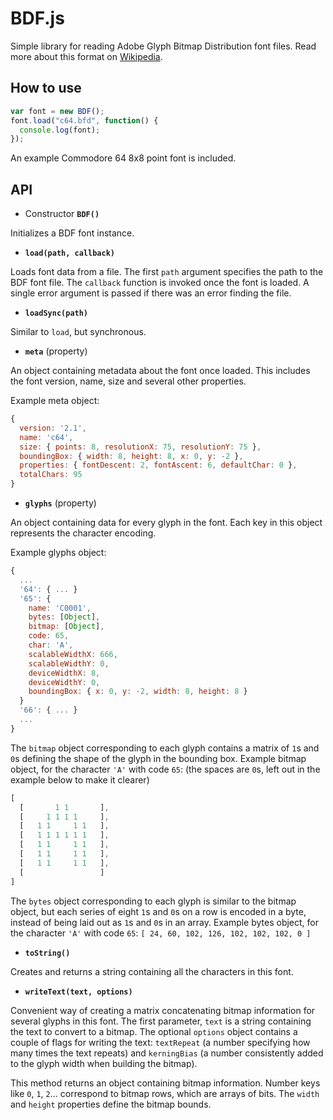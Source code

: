 BDF.js
======

Simple library for reading Adobe Glyph Bitmap Distribution font files. Read more about this format on [Wikipedia](https://en.wikipedia.org/wiki/Glyph_Bitmap_Distribution_Format).

## How to use
```javascript
var font = new BDF();
font.load("c64.bfd", function() {
  console.log(font);
});
```
An example Commodore 64 8x8 point font is included.

## API

* Constructor __**`BDF()`**__

Initializes a BDF font instance.

* __**`load(path, callback)`**__

Loads font data from a file. The first `path` argument specifies the path to the BDF font file. The `callback` function is invoked once the font is loaded. A single error argument is passed if there was an error finding the file.

* __**`loadSync(path)`**__

Similar to `load`, but synchronous.

* __**`meta`**__ (property)

An object containing metadata about the font once loaded. This includes the font version, name, size and several other properties.

Example meta object:
```javascript
{
  version: '2.1',
  name: 'c64',
  size: { points: 8, resolutionX: 75, resolutionY: 75 },
  boundingBox: { width: 8, height: 8, x: 0, y: -2 },
  properties: { fontDescent: 2, fontAscent: 6, defaultChar: 0 },
  totalChars: 95
}
```

* __**`glyphs`**__ (property)

An object containing data for every glyph in the font. Each key in this object represents the character encoding.

Example glyphs object:
```javascript
{
  ...
  '64': { ... }
  '65': {
    name: 'C0001',
    bytes: [Object],
    bitmap: [Object],
    code: 65,
    char: 'A',
    scalableWidthX: 666,
    scalableWidthY: 0,
    deviceWidthX: 8,
    deviceWidthY: 0,
    boundingBox: { x: 0, y: -2, width: 8, height: 8 }
  }
  '66': { ... }
  ...
}
```
The `bitmap` object corresponding to each glyph contains a matrix of
`1`s and `0`s defining the shape of the glyph in the bounding box.
Example bitmap object, for the character `'A'` with code `65`:
(the spaces are `0`s, left out in the example below to make it clearer)
```javascript
[
  [       1 1       ],
  [     1 1 1 1     ],
  [   1 1     1 1   ],
  [   1 1 1 1 1 1   ],
  [   1 1     1 1   ],
  [   1 1     1 1   ],
  [   1 1     1 1   ],
  [                 ]
]
```
The `bytes` object corresponding to each glyph is similar to the bitmap
object, but each series of eight `1`s and `0`s on a row is encoded in a byte,
instead of being laid out as `1`s and `0`s in an array.
Example bytes object, for the character `'A'` with code `65`:
`[ 24, 60, 102, 126, 102, 102, 102, 0 ]`

* __**`toString()`**__

Creates and returns a string containing all the characters in this font.

* __**`writeText(text, options)`**__

Convenient way of creating a matrix concatenating bitmap information for several glyphs in this font. The first parameter, `text` is a string containing the text to convert to a bitmap. The optional `options` object contains a couple of flags for writing the text: `textRepeat` (a number specifying how many times the text repeats) and `kerningBias` (a number consistently added to the glyph width when building the bitmap).

This method returns an object containing bitmap information. Number keys like `0`, `1`, `2`... correspond to bitmap rows, which are arrays of bits. The `width` and `height` properties define the bitmap bounds.
